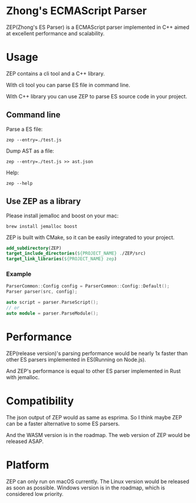 # Zhong's ECMAScript Parser

ZEP(Zhong's ES Parser) is a ECMAScript parser
implemented in C++ aimed at excellent performance and
scalability.

# Usage

ZEP contains a cli tool and a C++ library.

With cli tool you can parse ES file in
command line.

With C++ library you can use ZEP to parse
ES source code in your project.

## Command line

Parse a ES file:

```shell script
zep --entry=./test.js
```

Dump AST as a file:

```shell script
zep --entry=./test.js >> ast.json
```

Help:
```shell script
zep --help
```

## Use ZEP as a library

Please install jemalloc and boost on your mac:

```shell script
brew install jemalloc boost
```

ZEP is built with CMake, so it can be
easily integrated to your project.

```cmake
add_subdirectory(ZEP)
target_include_directories(${PROJECT_NAME} ./ZEP/src)
target_link_libraries(${PROJECT_NAME} zep)
```

### Example

```cpp
ParserCommon::Config config = ParserCommon::Config::Default();
Parser parser(src, config);

auto script = parser.ParseScript();
// or
auto module = parser.ParseModule();

```

# Performance

ZEP(release version)'s parsing performance would be nearly 1x faster than
other ES parsers implemented in ES(Running on Node.js).

And ZEP's performance is equal to other ES parser implemented in Rust with jemalloc.

# Compatibility

The json output of ZEP would as same as esprima. So I think maybe ZEP can be
a faster alternative to some ES parsers.

And the WASM version is in the roadmap. The web version of ZEP would be released ASAP.

# Platform

ZEP can only run on macOS currently.
The Linux version would be released
as soon as possible. Windows version
is in the roadmap, which is considered
low priority.
